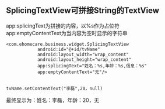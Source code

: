 ﻿SplicingTextView可拼接String的TextView
------------------
 app:splicingText为拼接的内容，以%s作为占位符
 <br/>
 app:emptyContentText为当内容为空时显示的字符串

    <com.ehomecare.business.widget.SplicingTextView
                android:id="@+id/tvName"
                android:layout_width="wrap_content"
                android:layout_height="wrap_content"
                app:splicingText="姓名：%s,年龄：%s,信息：%s"
                app:emptyContentText="无"/>
                
                
    tvName.setContentText("李磊",20，null)
    

最终显示为：姓名：李磊，年龄：20，无
